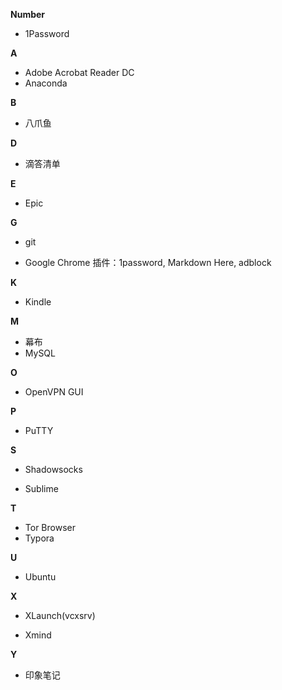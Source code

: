 **Number**

- 1Password

**A**

- Adobe Acrobat Reader DC
- Anaconda

**B**

- 八爪鱼

**D**

- 滴答清单

**E**

- Epic

**G**

- git

- Google Chrome
插件：1password, Markdown Here, adblock

**K**

- Kindle

**M**

- 幕布
- MySQL

**O**

- OpenVPN GUI

**P**

- PuTTY

**S**

- Shadowsocks

- Sublime


**T**

- Tor Browser
- Typora

**U**

- Ubuntu

**X**

- XLaunch(vcxsrv)

- Xmind

**Y**

- 印象笔记
